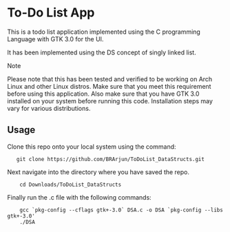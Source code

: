 # To-Do List App
This is a todo list application implemented using the C programming Language with GTK 3.0 for the UI.


It has been implemented using the DS concept of singly linked list.

> [!NOTE]
> Please note that this has been tested and verified to be working on Arch Linux and other Linux distros. Make sure that you meet this requirement before using this application.
> Also make sure that you have GTK 3.0 installed on your system before running this code. Installation steps may vary for various distributions.

## Usage

Clone this repo onto your local system using the command:
 ```
    git clone https://github.com/BRArjun/ToDoList_DataStructs.git
 ```
Next navigate into the directory where you have saved the repo.
```
    cd Downloads/ToDoList_DataStructs
```
Finally run the .c file with the following commands:
```
    gcc `pkg-config --cflags gtk+-3.0` DSA.c -o DSA `pkg-config --libs gtk+-3.0'
    ./DSA
```
